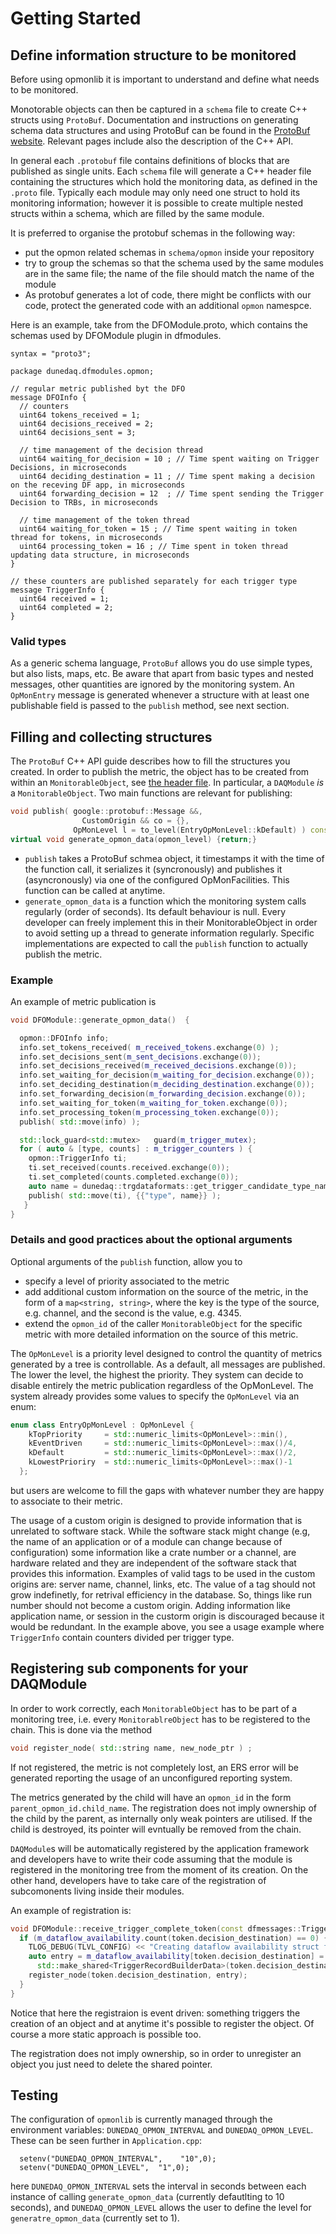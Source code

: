 # Getting Started

## Define information structure to be monitored 

Before using opmonlib it is important to understand and define what needs to be monitored.

Monotorable objects can then be captured in a `schema` file to create C++ structs using `ProtoBuf`. 
Documentation and instructions on generating schema data structures and using ProtoBuf can be found in the [ProtoBuf website](https://protobuf.dev/programming-guides/proto3/). 
Relevant pages include also the description of the C++ API.


In general each `.protobuf` file contains definitions of blocks that are published as single units.
Each `schema` file will generate a C++ header file containing the structures which hold the monitoring data, as defined in the `.proto` file. 
Typically each module may only need one struct to hold its monitoring information; however it is possible to create multiple nested structs within a schema, which are filled by the same module.

It is preferred to organise the protobuf schemas in the following way:

 * put the opmon related schemas in `schema/opmon` inside your repository
 * try to group the schemas so that the schema used by the same modules are in the same file; the name of the file should match the name of the module
 * As protobuf generates a lot of code, there might be conflicts with our code, protect the generated code with an additional `opmon` namespce.

Here is an example, take from the DFOModule.proto, which contains the schemas used by DFOModule plugin in dfmodules. 
```
syntax = "proto3";

package dunedaq.dfmodules.opmon;

// regular metric published byt the DFO
message DFOInfo {
  // counters 
  uint64 tokens_received = 1;
  uint64 decisions_received = 2;
  uint64 decisions_sent = 3;

  // time management of the decision thread
  uint64 waiting_for_decision = 10 ; // Time spent waiting on Trigger Decisions, in microseconds
  uint64 deciding_destination = 11 ; // Time spent making a decision on the receving DF app, in microseconds
  uint64 forwarding_decision = 12  ; // Time spent sending the Trigger Decision to TRBs, in microseconds

  // time management of the token thread
  uint64 waiting_for_token = 15 ; // Time spent waiting in token thread for tokens, in microseconds
  uint64 processing_token = 16 ; // Time spent in token thread updating data structure, in microseconds
}

// these counters are published separately for each trigger type
message TriggerInfo {
  uint64 received = 1;
  uint64 completed = 2;
}
```

### Valid types
As a generic schema language, `ProtoBuf` allows you do use simple types, but also lists, maps, etc.
Be aware that apart from basic types and nested messages, other quantities are ignored by the monitoring system.
An `OpMonEntry` message is generated whenever a structure with at least one publishable field is passed to the `publish` method, see next section.

## Filling and collecting structures
The `ProtoBuf` C++ API guide describes how to fill the structures you created. 
In order to publish the metric, the object has to be created from within an `MonitorableObject`, see [the header file](https://github.com/DUNE-DAQ/opmonlib/blob/mroda/protobuf/include/opmonlib/MonitorableObject.hpp).
In particular, a `DAQModule` *is* a `MonitorableObject`. 
Two main functions are relevant for publishing:
```C++
void publish( google::protobuf::Message &&,
     	        CustomOrigin && co = {},
              OpMonLevel l = to_level(EntryOpMonLevel::kDefault) ) const noexcept ;
virtual void generate_opmon_data(opmon_level) {return;}
```

* `publish` takes a ProtoBuf schmea object, it timestamps it with the time of the function call, it serializes it (syncronously) and publishes it (asyncronously) via one of the configured OpMonFacilities. This function can be called at anytime. 
* `generate_opmon_data` is a function which the monitoring system calls regularly (order of seconds). Its default behaviour is null. Every developer can freely implement this in their MonitorableObject in order to avoid setting up a thread to generate information regularly. Specific implementations are expected to call the `publish` function to actually publish the metric.

### Example
An example of metric publication is
```C++
void DFOModule::generate_opmon_data()  {

  opmon::DFOInfo info;
  info.set_tokens_received( m_received_tokens.exchange(0) );
  info.set_decisions_sent(m_sent_decisions.exchange(0));
  info.set_decisions_received(m_received_decisions.exchange(0));
  info.set_waiting_for_decision(m_waiting_for_decision.exchange(0));
  info.set_deciding_destination(m_deciding_destination.exchange(0));
  info.set_forwarding_decision(m_forwarding_decision.exchange(0));
  info.set_waiting_for_token(m_waiting_for_token.exchange(0));
  info.set_processing_token(m_processing_token.exchange(0));
  publish( std::move(info) );

  std::lock_guard<std::mutex>	guard(m_trigger_mutex);
  for ( auto & [type, counts] : m_trigger_counters ) {
    opmon::TriggerInfo ti;
    ti.set_received(counts.received.exchange(0));
    ti.set_completed(counts.completed.exchange(0));
    auto name = dunedaq::trgdataformats::get_trigger_candidate_type_names()[type];
    publish( std::move(ti), {{"type", name}} );
   }
}
```

### Details and good practices about the optional arguments 
Optional arguments of the `publish` function, allow you to

* specify a level of priority associated to the metric
* add additional custom information on the source of the metric, in the form of a `map<string, string>`, where the key is the type of the source, e.g. channel, and the second is the value, e.g. 4345. 
* extend the `opmon_id` of the caller `MonitorableObject` for the specific metric with more detailed information on the source of this metric. 

The `OpMonLevel` is a priority level designed to control the quantity of metrics generated by a tree is controllable. As a default, all messages are published. The lower the level, the highest the priority. 
They system can decide to disable entirely the metric publication regardless of the OpMonLevel. 
The system already provides some values to specify the `OpMonLevel` via an enum:
```C++
enum class EntryOpMonLevel : OpMonLevel {
    kTopPriority     = std::numeric_limits<OpMonLevel>::min(),
    kEventDriven     = std::numeric_limits<OpMonLevel>::max()/4,
    kDefault         = std::numeric_limits<OpMonLevel>::max()/2,
    kLowestPrioriry  = std::numeric_limits<OpMonLevel>::max()-1
  };

```
but users are welcome to fill the gaps with whatever number they are happy to associate to their metric.

The usage of a custom origin is designed to provide information that is unrelated to software stack.
While the software stack might change (e.g, the name of an application or of a module can change because of configuration) some information like a crate number or a channel, are hardware related and they are independent of the software stack that provides this information. 
Examples of valid tags to be used in the custom origins are: server name, channel, links, etc. 
The value of a tag should not grow indefinetly, for retrival efficiency in the database. So, things like run number should not become a custom origin. 
Adding information like application name, or session in the custorm origin is discouraged because it would be redundant. 
In the example above, you see a usage example where `TriggerInfo` contain counters divided per trigger type.

## Registering sub components for your DAQModule

In order to work correctly, each `MonitorableObject` has to be part of a monitoring tree, i.e. every `MonitorablreObject` has to be registered to the chain. 
This is done via the method
```C++
void register_node( std::string name, new_node_ptr ) ;
```
If not registered, the metric is not completely lost, an ERS error will be generated reporting the usage of an unconfigured reporting system. 

The metrics generated by the child will have an `opmon_id` in the form `parent_opmon_id.child_name`. 
The registration does not imply ownership of the child by the parent, as internally only weak pointers are utilised. 
If the child is destroyed, its pointer will evntually be removed from the chain. 

`DAQModule`s will be automatically registered by the application framework and developers have to write their code assuming that the module is registered in the monitoring tree from the moment of its creation. 
On the other hand, developers have to take care of the registration of subcomonents living inside their modules.

An example of registration is:
```C++
void DFOModule::receive_trigger_complete_token(const dfmessages::TriggerDecisionToken& token) {
  if (m_dataflow_availability.count(token.decision_destination) == 0) {
    TLOG_DEBUG(TLVL_CONFIG) << "Creating dataflow availability struct for uid " << token.decision_destination;
    auto entry = m_dataflow_availability[token.decision_destination] =
      std::make_shared<TriggerRecordBuilderData>(token.decision_destination, m_busy_threshold, m_free_threshold);
    register_node(token.decision_destination, entry);
  } 
}
```
Notice that here the registraion is event driven: something triggers the creation of an object and at anytime it's possible to register the object. 
Of course a more static approach is possible too.

The registration does not imply ownership, so in order to unregister an object you just need to delete the shared pointer. 

## Testing

The configuration of `opmonlib` is currently managed through the environment variables: `DUNEDAQ_OPMON_INTERVAL` and `DUNEDAQ_OPMON_LEVEL`. These can be seen further in `Application.cpp`:
```
  setenv("DUNEDAQ_OPMON_INTERVAL",    "10",0);
  setenv("DUNEDAQ_OPMON_LEVEL",  "1",0);
```
here `DUNEDAQ_OPMON_INTERVAL` sets the interval in seconds between each instance of calling `generate_opmon_data` (currently defautlting to 10 seconds), and `DUNEDAQ_OPMON_LEVEL` allows the user to define the level for `generatre_opmon_data` (currently set to 1). 

